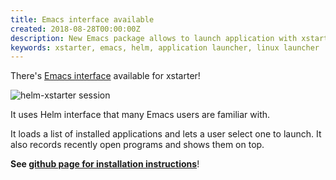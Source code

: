 ```yaml
---
title: Emacs interface available
created: 2018-08-28T00:00:00Z
description: New Emacs package allows to launch application with xstarter directly from Emacs!
keywords: xstarter, emacs, helm, application launcher, linux launcher
---
```


There's [Emacs interface](https://github.com/lchsk/helm-xstarter) available for xstarter!

![`helm-xstarter` session](data/helm_xstarter.png)

It uses Helm interface that many Emacs users are familiar with. 

It loads a list of installed applications and lets a user select one to launch. It also records recently open programs and shows them on top.

**See [github page for installation instructions](https://github.com/lchsk/helm-xstarter)**!
